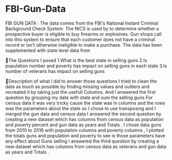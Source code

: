 # FBI-Gun-Data

FBI GUN DATA : The data comes from the FBI's National Instant Criminal Background Check System. The NICS is used by to determine
whether a prospective buyer is eligible to buy firearms or explosives. Gun shops call into this system to ensure that each customer does not have a criminal record or isn’t otherwise ineligible to make a purchase. The data has been supplemented with state level data from


The Questions I posed
1.What is the best state in selling guns
2.Is population number and poverty has impact on selling guns in each state
3.Is number of veterans has impact on selling guns

Description of what I did to answer those questions
I tried to clean the data as much as possible by finding missing values and outliers and recreated it by taking just the usefull Columns. And I answered the first question by grouping my data with state and sum the selling guns
For census data it was very tricky cause the state was in columns and the rows was the parameters about the state so I chose to use transposing and I merged the gun data and census data
I answered the second question by creating a new dataset which has columns from census data as population and poverty percent and gun data as years and Totals .
I chose data guns from 2010 to 2016 with population columns and poverty columns , I plotted the totals guns and population and poverty to see is those parameters have any effect about Guns selling I answered the third question by creating a new dataset which has columns from census data as veterans and gun data as years and
Totals .

